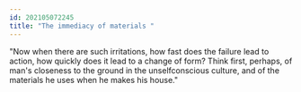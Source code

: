 ```yaml
---
id: 202105072245 
title: "The immediacy of materials "
---
```

"Now when there are such irritations, how fast does the fail­ure lead to action, how quickly does it lead to a change of form? Think first, perhaps, of man's closeness to the ground in the unselfconscious culture, and of the materials he uses when he makes his house."